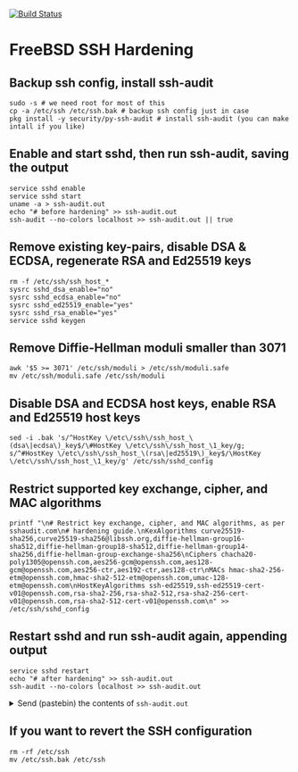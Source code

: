 [![Build Status](https://api.cirrus-ci.com/github/bsdlabs/ssh-hardening.svg)](https://cirrus-ci.com/github/bsdlabs/ssh-hardening)

# FreeBSD SSH Hardening

## Backup ssh config, install ssh-audit

    sudo -s # we need root for most of this
    cp -a /etc/ssh /etc/ssh.bak # backup ssh config just in case
    pkg install -y security/py-ssh-audit # install ssh-audit (you can make intall if you like)

## Enable and start sshd, then run ssh-audit, saving the output

    service sshd enable
    service sshd start
    uname -a > ssh-audit.out
    echo "# before hardening" >> ssh-audit.out
    ssh-audit --no-colors localhost >> ssh-audit.out || true

## Remove existing key-pairs, disable DSA & ECDSA, regenerate RSA and Ed25519 keys

    rm -f /etc/ssh/ssh_host_*
    sysrc sshd_dsa_enable="no"
    sysrc sshd_ecdsa_enable="no"
    sysrc sshd_ed25519_enable="yes"
    sysrc sshd_rsa_enable="yes"
    service sshd keygen

## Remove Diffie-Hellman moduli smaller than 3071

    awk '$5 >= 3071' /etc/ssh/moduli > /etc/ssh/moduli.safe
    mv /etc/ssh/moduli.safe /etc/ssh/moduli

## Disable DSA and ECDSA host keys, enable RSA and Ed25519 host keys

    sed -i .bak 's/^HostKey \/etc\/ssh\/ssh_host_\(dsa\|ecdsa\)_key$/\#HostKey \/etc\/ssh\/ssh_host_\1_key/g; s/^#HostKey \/etc\/ssh\/ssh_host_\(rsa\|ed25519\)_key$/\HostKey \/etc\/ssh\/ssh_host_\1_key/g' /etc/ssh/sshd_config

## Restrict supported key exchange, cipher, and MAC algorithms

    printf "\n# Restrict key exchange, cipher, and MAC algorithms, as per sshaudit.com\n# hardening guide.\nKexAlgorithms curve25519-sha256,curve25519-sha256@libssh.org,diffie-hellman-group16-sha512,diffie-hellman-group18-sha512,diffie-hellman-group14-sha256,diffie-hellman-group-exchange-sha256\nCiphers chacha20-poly1305@openssh.com,aes256-gcm@openssh.com,aes128-gcm@openssh.com,aes256-ctr,aes192-ctr,aes128-ctr\nMACs hmac-sha2-256-etm@openssh.com,hmac-sha2-512-etm@openssh.com,umac-128-etm@openssh.com\nHostKeyAlgorithms ssh-ed25519,ssh-ed25519-cert-v01@openssh.com,rsa-sha2-256,rsa-sha2-512,rsa-sha2-256-cert-v01@openssh.com,rsa-sha2-512-cert-v01@openssh.com\n" >> /etc/ssh/sshd_config

## Restart sshd and run ssh-audit again, appending output

    service sshd restart
    echo "# after hardening" >> ssh-audit.out
    ssh-audit --no-colors localhost >> ssh-audit.out

<details>
  <summary>Send (pastebin) the contents of <code>ssh-audit.out</code></summary>

```
FreeBSD cirrus-task-0000000000000000 14.0-CURRENT FreeBSD 14.0-CURRENT #0 main-n249268-58a7bf124cc: Thu Sep  9 12:00:00 UTC 2021     root@releng1.nyi.freebsd.org:/usr/obj/usr/src/amd64.amd64/sys/GENERIC  amd64
# before hardening
# general
(gen) banner: SSH-2.0-OpenSSH_8.7 FreeBSD-20210907
(gen) software: OpenSSH 8.7 running on FreeBSD (2021-09-07)
(gen) compatibility: OpenSSH 7.4+, Dropbear SSH 2018.76+
(gen) compression: enabled (zlib@openssh.com)

# key exchange algorithms
(kex) curve25519-sha256                     -- [info] available since OpenSSH 7.4, Dropbear SSH 2018.76
(kex) curve25519-sha256@libssh.org          -- [info] available since OpenSSH 6.5, Dropbear SSH 2013.62
(kex) ecdh-sha2-nistp256                    -- [fail] using weak elliptic curves
                                            `- [info] available since OpenSSH 5.7, Dropbear SSH 2013.62
(kex) ecdh-sha2-nistp384                    -- [fail] using weak elliptic curves
                                            `- [info] available since OpenSSH 5.7, Dropbear SSH 2013.62
(kex) ecdh-sha2-nistp521                    -- [fail] using weak elliptic curves
                                            `- [info] available since OpenSSH 5.7, Dropbear SSH 2013.62
(kex) diffie-hellman-group-exchange-sha256 (2048-bit) -- [info] available since OpenSSH 4.4
(kex) diffie-hellman-group16-sha512         -- [info] available since OpenSSH 7.3, Dropbear SSH 2016.73
(kex) diffie-hellman-group18-sha512         -- [info] available since OpenSSH 7.3
(kex) diffie-hellman-group14-sha256         -- [info] available since OpenSSH 7.3, Dropbear SSH 2016.73

# host-key algorithms
(key) rsa-sha2-512 (3072-bit)               -- [info] available since OpenSSH 7.2
(key) rsa-sha2-256 (3072-bit)               -- [info] available since OpenSSH 7.2
(key) ssh-rsa (3072-bit)                    -- [fail] using weak hashing algorithm
                                            `- [info] available since OpenSSH 2.5.0, Dropbear SSH 0.28
                                            `- [info] a future deprecation notice has been issued in OpenSSH 8.2: https://www.openssh.com/txt/release-8.2
(key) ecdsa-sha2-nistp256                   -- [fail] using weak elliptic curves
                                            `- [warn] using weak random number generator could reveal the key
                                            `- [info] available since OpenSSH 5.7, Dropbear SSH 2013.62
(key) ssh-ed25519                           -- [info] available since OpenSSH 6.5

# encryption algorithms (ciphers)
(enc) chacha20-poly1305@openssh.com         -- [info] available since OpenSSH 6.5
                                            `- [info] default cipher since OpenSSH 6.9.
(enc) aes128-ctr                            -- [info] available since OpenSSH 3.7, Dropbear SSH 0.52
(enc) aes192-ctr                            -- [info] available since OpenSSH 3.7
(enc) aes256-ctr                            -- [info] available since OpenSSH 3.7, Dropbear SSH 0.52
(enc) aes128-gcm@openssh.com                -- [info] available since OpenSSH 6.2
(enc) aes256-gcm@openssh.com                -- [info] available since OpenSSH 6.2

# message authentication code algorithms
(mac) umac-64-etm@openssh.com               -- [warn] using small 64-bit tag size
                                            `- [info] available since OpenSSH 6.2
(mac) umac-128-etm@openssh.com              -- [info] available since OpenSSH 6.2
(mac) hmac-sha2-256-etm@openssh.com         -- [info] available since OpenSSH 6.2
(mac) hmac-sha2-512-etm@openssh.com         -- [info] available since OpenSSH 6.2
(mac) hmac-sha1-etm@openssh.com             -- [warn] using weak hashing algorithm
                                            `- [info] available since OpenSSH 6.2
(mac) umac-64@openssh.com                   -- [warn] using encrypt-and-MAC mode
                                            `- [warn] using small 64-bit tag size
                                            `- [info] available since OpenSSH 4.7
(mac) umac-128@openssh.com                  -- [warn] using encrypt-and-MAC mode
                                            `- [info] available since OpenSSH 6.2
(mac) hmac-sha2-256                         -- [warn] using encrypt-and-MAC mode
                                            `- [info] available since OpenSSH 5.9, Dropbear SSH 2013.56
(mac) hmac-sha2-512                         -- [warn] using encrypt-and-MAC mode
                                            `- [info] available since OpenSSH 5.9, Dropbear SSH 2013.56
(mac) hmac-sha1                             -- [warn] using encrypt-and-MAC mode
                                            `- [warn] using weak hashing algorithm
                                            `- [info] available since OpenSSH 2.1.0, Dropbear SSH 0.28

# fingerprints
(fin) ssh-ed25519: SHA256:aZb9pxaiJQJtnn/jH5GIzbMjSxBaYav5P2vMxn0b7Mw
(fin) ssh-rsa: SHA256:ESKMULAZXZGrEhnlTtUoRFh9VcappnR+9NeBozD+Dso

# algorithm recommendations (for OpenSSH 8.7)
(rec) -ecdh-sha2-nistp256                   -- kex algorithm to remove
(rec) -ecdh-sha2-nistp384                   -- kex algorithm to remove
(rec) -ecdh-sha2-nistp521                   -- kex algorithm to remove
(rec) -ecdsa-sha2-nistp256                  -- key algorithm to remove
(rec) -hmac-sha1                            -- mac algorithm to remove
(rec) -hmac-sha1-etm@openssh.com            -- mac algorithm to remove
(rec) -hmac-sha2-256                        -- mac algorithm to remove
(rec) -hmac-sha2-512                        -- mac algorithm to remove
(rec) -ssh-rsa                              -- key algorithm to remove
(rec) -umac-128@openssh.com                 -- mac algorithm to remove
(rec) -umac-64-etm@openssh.com              -- mac algorithm to remove
(rec) -umac-64@openssh.com                  -- mac algorithm to remove

# additional info
(nfo) For hardening guides on common OSes, please see: <https://www.ssh-audit.com/hardening_guides.html>

# after hardening
# general
(gen) banner: SSH-2.0-OpenSSH_8.7 FreeBSD-20210907
(gen) software: OpenSSH 8.7 running on FreeBSD (2021-09-07)
(gen) compatibility: OpenSSH 7.4+, Dropbear SSH 2018.76+
(gen) compression: enabled (zlib@openssh.com)

# key exchange algorithms
(kex) curve25519-sha256                     -- [info] available since OpenSSH 7.4, Dropbear SSH 2018.76
(kex) curve25519-sha256@libssh.org          -- [info] available since OpenSSH 6.5, Dropbear SSH 2013.62
(kex) diffie-hellman-group16-sha512         -- [info] available since OpenSSH 7.3, Dropbear SSH 2016.73
(kex) diffie-hellman-group18-sha512         -- [info] available since OpenSSH 7.3
(kex) diffie-hellman-group14-sha256         -- [info] available since OpenSSH 7.3, Dropbear SSH 2016.73
(kex) diffie-hellman-group-exchange-sha256 (2048-bit) -- [info] available since OpenSSH 4.4

# host-key algorithms
(key) rsa-sha2-512 (4096-bit)               -- [info] available since OpenSSH 7.2
(key) rsa-sha2-256 (4096-bit)               -- [info] available since OpenSSH 7.2
(key) ssh-ed25519                           -- [info] available since OpenSSH 6.5

# encryption algorithms (ciphers)
(enc) chacha20-poly1305@openssh.com         -- [info] available since OpenSSH 6.5
                                            `- [info] default cipher since OpenSSH 6.9.
(enc) aes256-gcm@openssh.com                -- [info] available since OpenSSH 6.2
(enc) aes128-gcm@openssh.com                -- [info] available since OpenSSH 6.2
(enc) aes256-ctr                            -- [info] available since OpenSSH 3.7, Dropbear SSH 0.52
(enc) aes192-ctr                            -- [info] available since OpenSSH 3.7
(enc) aes128-ctr                            -- [info] available since OpenSSH 3.7, Dropbear SSH 0.52

# message authentication code algorithms
(mac) hmac-sha2-256-etm@openssh.com         -- [info] available since OpenSSH 6.2
(mac) hmac-sha2-512-etm@openssh.com         -- [info] available since OpenSSH 6.2
(mac) umac-128-etm@openssh.com              -- [info] available since OpenSSH 6.2

# fingerprints
(fin) ssh-ed25519: SHA256:EfPanpuzqOLlMbZw5gyaA6ZKBPqSdOuS4fWijVJw8tE
(fin) ssh-rsa: SHA256:P/vQR180OHayS+S59ZbVqVR69GgTCD6pDuFnMZnyees
```
</details>

## If you want to revert the SSH configuration

    rm -rf /etc/ssh
    mv /etc/ssh.bak /etc/ssh
